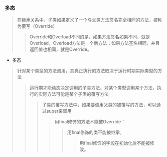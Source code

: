 ### 多态
> 在继承关系中，子类如果定义了一个与父类方法签名完全相同的方法，被称为覆写（Override）
>> Override和Overload不同的是，如果方法签名如果不同，就是Overload，Overload方法是一个新方法；如果方法签名相同，并且返回值也相同，就是Override。

- 多态
> 针对某个类型的方法调用，其真正执行的方法取决于运行时期实际类型的方法
>> 运行期才能动态决定调用的子类方法。对某个类型调用某个方法，执行的实际方法可能是某个子类的覆写方法
>>>子类的覆写方法中，如果要调用父类的被覆写的方法，可以通过super来调用
>>>> 用final修饰的方法不能被Override：
>>>>>用final修饰的类不能被继承,
>>>>>>用final修饰的字段在初始化后不能被修改。
